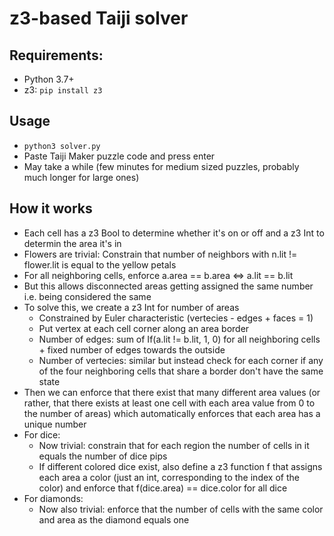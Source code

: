 # z3-based Taiji solver

## Requirements:
- Python 3.7+
- z3: `pip install z3`

## Usage
- `python3 solver.py`
- Paste Taiji Maker puzzle code and press enter
- May take a while (few minutes for medium sized puzzles, probably much longer for large ones)

## How it works
- Each cell has a z3 Bool to determine whether it's on or off and a z3 Int to determin the area it's in
- Flowers are trivial: Constrain that number of neighbors with n.lit != flower.lit is equal to the yellow petals
- For all neighboring cells, enforce a.area == b.area <=> a.lit == b.lit
- But this allows disconnected areas getting assigned the same number i.e. being considered the same
- To solve this, we create a z3 Int for number of areas
  - Constrained by Euler characteristic (vertecies - edges + faces = 1)
  - Put vertex at each cell corner along an area border
  - Number of edges: sum of If(a.lit != b.lit, 1, 0) for all neighboring cells + fixed number of edges towards the outside
  - Number of vertecies: similar but instead check for each corner if any of the four neighboring cells that share a border don't have the same state
- Then we can enforce that there exist that many different area values (or rather, that there exists at least one cell with each area value from 0 to the number of areas) which automatically enforces that each area has a unique number
- For dice:
  - Now trivial: constrain that for each region the number of cells in it equals the number of dice pips
  - If different colored dice exist, also define a z3 function f that assigns each area a color (just an int, corresponding to the index of the color) and enforce that f(dice.area) == dice.color for all dice
- For diamonds:
  - Now also trivial: enforce that the number of cells with the same color and area as the diamond equals one
